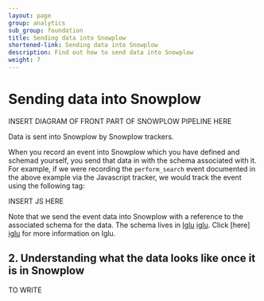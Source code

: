 ```yaml
---
layout: page
group: analytics
sub_group: foundation
title: Sending data into Snowplow
shortened-link: Sending data into Snowplow
description: Find out how to send data into Snowplow
weight: 7
---
```


# Sending data into Snowplow

INSERT DIAGRAM OF FRONT PART OF SNOWPLOW PIPELINE HERE

Data is sent into Snowplow by Snowplow trackers.

When you record an event into Snowplow which you have defined and schemad yourself, you send that data in with the schema associated with it. For example, if we were recording the `perform_search` event documented in the above example via the Javascript tracker, we would track the event using the following tag:

INSERT JS HERE


Note that we send the event data into Snowplow with a reference to the associated schema for the data. The schema lives in [Iglu] [iglu]. Click [here] [iglu] for more information on Iglu.

<h2><a name="viewing-the-data-in-snowplow">2. Understanding what the data looks like once it is in Snowplow</a></h2>

TO WRITE

[iglu]: analytics/event-dictionaries-and-data-models/iglu.html

